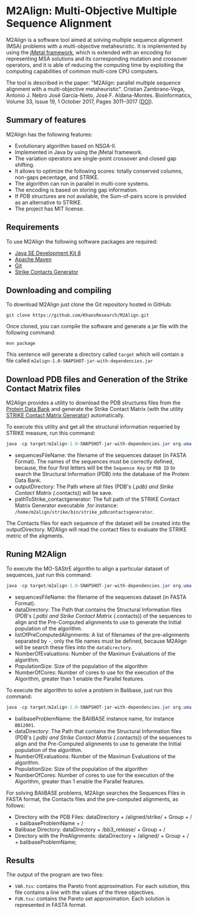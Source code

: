 # M2Align: Multi-Objective Multiple Sequence Alignment

M2Align is a software tool aimed at solving multiple sequence alignment (MSA) problems with a multi-objective metaheuristic. It is implemented by using the [jMetal framework](https://github.com/jMetal/jMetal), which is extended with an encoding for representing MSA solutions and its corresponding mutation and crossover operators, and it is able of reducing the computing time by exploiting the computing capabilities of common multi-core CPU computers. 

The tool is described in the paper: "M2Align: parallel multiple sequence alignment with a multi-objective metaheuristic". Cristian Zambrano-Vega, Antonio J. Nebro José García-Nieto, José F. Aldana-Montes. Bioinformatics, Volume 33, Issue 19, 1 October 2017, Pages 3011–3017 ([DOI](https://doi.org/10.1093/bioinformatics/btx338)).

## Summary of features
M2Align has the following features:
* Evolutionary algorithm based on NSGA-II.
* Implemented in Java by using the jMetal framework.
* The variation operators are single-point crossover and closed gap shifting.
* It allows to optimize the following scores: totally conserved columns, non-gaps pecentage, and STRIKE.
* The algorithm can run in parallel in multi-core systems.
* The encoding is based on storing gap information.
* If PDB structures are not available, the Sum-of-pairs score is provided as an alternative to STRIKE.
* The project has MIT license.

## Requirements
To use M2Align the following software packages are required:
* [Java SE Development Kit 8](http://www.oracle.com/technetwork/java/javase/downloads/jdk8-downloads-2133151.html?ssSourceSiteId=otnes)
* [Apache Maven](https://maven.apache.org/)
* [Git](https://git-scm.com/)
* [Strike Contacts Generator](https://github.com/cristianzambrano/strikeContactGenerator)

## Downloading and compiling
To download M2Align just clone the Git repository hosted in GitHub:
```
git clone https://github.com/KhaosResearch/M2Align.git
```
Once cloned, you can compile the software and generate a jar file with the following command:

```
mvn package
```

This sentence will generate a directory called `target` which will contain a file called `m2align-1.0-SNAPSHOT-jar-with-dependencies.jar`

## Download PDB files and Generation of the Strike Contact Matrix files

M2Align provides a utility to download the PDB structures files from the [Protein Data Bank](http://www.rcsb.org) and generate the Strike Contact Matrix (with the utility [STRIKE Contact Matrix Generator](https://github.com/cristianzambrano/strikeContactGenerator)) automatically. 

To execute this utility and get all the structural information requeried by STRIKE measure, run this command:

```java
java -cp target/m2align-1.0-SNAPSHOT-jar-with-dependencies.jar org.uma.m2align.strike.GenerateStructuralInformation sequencesFileName outputDirectory pathToStrike_contactgenerator

```

* sequencesFileName: the filename of the sequences dataset (in FASTA Format). The names of the sequences must be correctly defined, because, the four first letters will be the `Sequence Key` or `PDB ID` to search the Structural Information (PDB) into the database of the Protein Data Bank.
* outputDirectory: The Path where all files (PDB's (*.pdb) and Strike Contact Matrix (*.contacts)) will be save.
* pathToStrike_contactgenerator: The full path of the  STRIKE Contact Matrix Generator executable ,for instance: `/home/m2align/strike/bin/strike_pdbcontactsgenerator`.

The Contacts files for each sequence of the dataset will be created into the outputDirectory. M2Align will read the contact files to evaluate the STRIKE metric of the aligments. 

## Runing M2Align

To execute the MO-SAStrE algorithn to align a particular dataset of sequences, just run this command:

``` java
java -cp target/m2align-1.0-SNAPSHOT-jar-with-dependencies.jar org.uma.m2align.runner.M2AlignRunner sequencesFileName PDB_ContactsDataDirectory listOfPreComputedAlignments NumberOfEvaluations PopulationSize NumberOfCores
```
* sequencesFileName: the filename of the sequences dataset (in FASTA Format).
* dataDirectory: The Path that contains the Structural Information files (PDB's (*.pdb) and Strike Contact Matrix (*.contacts)) of the sequences to align and the Pre-Computed alignments to use to generate the Initial population of the algorithm.  
* listOfPreComputedAlignments: A list of filenames of the pre-alignments separated by `-`, only the file names must be defined, because M2Align will be search these files into the `dataDirectory`.
* NumberOfEvaluations: Number of the Maximun Evaluations of the algorithm.
* PopulationSize: Size of the population of the algorithm
* NumberOfCores: Number of cores to use for the execution of the Algorithm, greater than 1 enable the Parallel features.

To execute the algorithm to solve a problem in Balibase, just run this command:

``` java
java -cp target/m2align-1.0-SNAPSHOT-jar-with-dependencies.jar org.uma.m2align.runner.M2AlignBALIBASE balibaseProblemName dataDirectory NumberOfEvaluations PopulationSize NumberOfCores
```
* balibaseProblemName: the BAliBASE instance name, for instance `BB12001`. 
* dataDirectory: The Path that contains the Structural Information files (PDB's (*.pdb) and Strike Contact Matrix (*.contacts)) of the sequences to align and the Pre-Computed alignments to use to generate the Initial population of the algorithm.  
* NumberOfEvaluations: Number of the Maximun Evaluations of the algorithm.
* PopulationSize: Size of the population of the algorithm
* NumberOfCores: Number of cores to use for the execution of the Algorithm, greater than 1 enable the Parallel features.

For solving BAliBASE problems, M2Align searches the Sequences Files in FASTA format, the Contacts files and the pre-computed alignments, as follows:

* Directory with the PDB Files:   dataDirectory + /aligned/strike/ + Group + / + balibaseProblemName + /
* Balibase Directory: dataDirectory + /bb3_release/ + Group + /
* Directory with the PreAlignments:  dataDirectory + /aligned/ + Group + / + balibaseProblemName;


## Results 

The output of the program are two files:
* `VAR.tsv`: contains the Pareto front approximation. For each solution, this file contains a line with the values of the three objectives.
* `FUN.tsv`: contains the Pareto set approximation. Each solution is represented in FASTA format.
